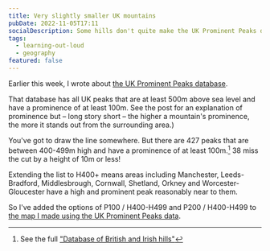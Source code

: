 ```yaml
---
title: Very slightly smaller UK mountains
pubDate: 2022-11-05T17:11
socialDescription: Some hills don't quite make the UK Prominent Peaks databases
tags:
  - learning-out-loud
  - geography
featured: false
---
```


Earlier this week, I wrote about [the UK Prominent Peaks database](https://edjohnsonwilliams.co.uk/blog/2022-11-02-big-uk-mountains).

That database has all UK peaks that are at least 500m above sea level and have a prominence of at least 100m. See the post for an explanation of prominence but – long story short – the higher a mountain's prominence, the more it stands out from the surrounding area.)

You've got to draw the line somewhere. But there are 427 peaks that are between 400-499m high and have a prominence of at least 100m.[^1] 38 miss the cut by a height of 10m or less!

Extending the list to H400+ means areas including Manchester, Leeds-Bradford, Middlesbrough, Cornwall, Shetland, Orkney and Worcester-Gloucester have a high and prominent peak reasonably near to them.

So I've added the options of P100 / H400-H499 and P200 / H400-H499 to [the map I made using the UK Prominent Peaks data](https://www.google.com/maps/d/viewer?mid=1iOCGBdsMcbORzRdTSw7klktqU_5OlKI).

[^1]: See the full ["Database of British and Irish hills"](http://www.hills-database.co.uk/downloads.html)
